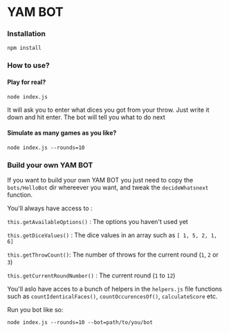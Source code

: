 # YAM BOT

### Installation

`npm install`

### How to use?

#### Play for real?

`node index.js`

It will ask you to enter what dices you got from your throw. Just write it down and hit enter.
The bot will tell you what to do next

#### Simulate as many games as you like?

`node index.js --rounds=10`

### Build your own YAM BOT

If you want to build your own YAM BOT you just need to copy the `bots/HelloBot` dir whereever you want, and tweak the `decideWhatsnext` function.

You'll always have access to :

`this.getAvailableOptions()` : The options you haven't used yet

`this.getDiceValues()` : The dice values in an array such as `[ 1, 5, 2, 1, 6]`

`this.getThrowCount()`: The number of throws for the current round (`1`, `2` or `3`)

`this.getCurrentRoundNumber()` : The current round (`1` to `12`)

You'll aslo have acces to a bunch of helpers in the `helpers.js` file functions such as `countIdenticalFaces()`, `countOccurencesOf()`, `calculateScore` etc.

Run you bot like so:

`node index.js --rounds=10 --bot=path/to/you/bot`

